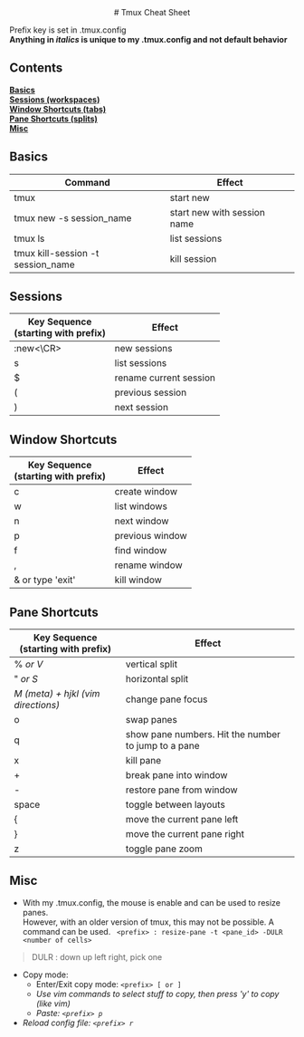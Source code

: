 <center>
# Tmux Cheat Sheet
</center>

Prefix key is set in .tmux.config  
**Anything in _italics_ is unique to my .tmux.config and not default behavior**

## Contents
**[Basics](#basics)**  
**[Sessions (workspaces)](#sessions)**  
**[Window Shortcuts (tabs)](#window-shortcuts)**  
**[Pane Shortcuts (splits)](#pane-shortcuts)**  
**[Misc](#misc)**  

## Basics
| Command | Effect |
| --- | --- |
| tmux | start new |
| tmux new -s session_name | start new with session name |
| tmux ls | list sessions |
| tmux kill-session -t session_name | kill session |

## Sessions
| Key Sequence <br>(starting with prefix) | Effect |
| --- | --- |
| :new<\CR> | new sessions |
| s | list sessions |
| $ | rename current session |
| ( | previous session |
| ) | next session |

## Window Shortcuts
| Key Sequence <br>(starting with prefix) | Effect |
| --- | --- |
| c | create window |
| w | list windows |
| n | next window |
| p | previous window |
| f | find window |
| , | rename window |
| & or type 'exit' | kill window |

## Pane Shortcuts
| Key Sequence <br>(starting with prefix) | Effect |
| --- | --- |
| % *or V* | vertical split |
| " *or S* | horizontal split |
| *M (meta) + hjkl (vim directions)* | change pane focus |
| o | swap panes |
| q | show pane numbers. Hit the number to jump to a pane |
| x | kill pane |
| + | break pane into window |
| - | restore pane from window |
| space | toggle between layouts |
| { | move the current pane left |
| } | move the current pane right |
| z | toggle pane zoom |

## Misc
* With my .tmux.config, the mouse is enable and can be used to resize panes. <br>
However, with an older version of tmux, this may not be possible. A command can be used.
` <prefix> : resize-pane -t <pane_id> -DULR <number of cells>`   
> DULR : down up left right, pick one
* Copy mode:   
    * Enter/Exit copy mode: `<prefix> [ or ]`
    * *Use vim commands to select stuff to copy, then press 'y' to copy (like vim)*
    * *Paste: `<prefix> p`*
* *Reload config file: `<prefix> r`*
